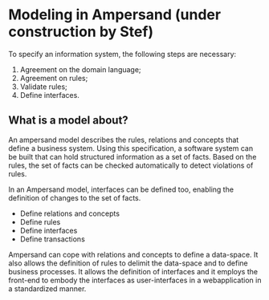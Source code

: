 # Modeling in Ampersand (under construction by Stef)
To specify an information system, the following steps are necessary:
1. Agreement on the domain language;
2. Agreement on rules;
3. Validate rules;
4. Define interfaces.

## What is a model about?
An ampersand model describes the rules, relations and concepts that define a business system. Using this specification, a software system can be built that can hold structured information as a set of facts. Based on the rules, the set of facts can be checked automatically to detect violations of rules. 

In an Ampersand model, interfaces can be defined too, enabling the definition of changes to the set of facts.

- Define relations and concepts
- Define rules
- Define interfaces
- Define transactions
 
Ampersand can cope with relations and concepts to define a data-space. It also allows the definition of rules to delimit the data-space and to define business processes. It allows the definition of interfaces and it employs the front-end to embody the interfaces as user-interfaces in a webapplication in a standardized manner. 